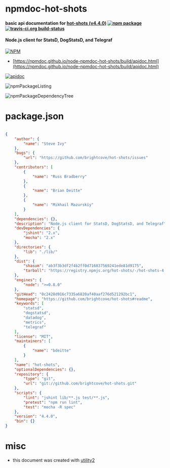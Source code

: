 # npmdoc-hot-shots

#### basic api documentation for  [hot-shots (v4.4.0)](https://github.com/brightcove/hot-shots#readme)  [![npm package](https://img.shields.io/npm/v/npmdoc-hot-shots.svg?style=flat-square)](https://www.npmjs.org/package/npmdoc-hot-shots) [![travis-ci.org build-status](https://api.travis-ci.org/npmdoc/node-npmdoc-hot-shots.svg)](https://travis-ci.org/npmdoc/node-npmdoc-hot-shots)

#### Node.js client for StatsD, DogStatsD, and Telegraf

[![NPM](https://nodei.co/npm/hot-shots.png?downloads=true&downloadRank=true&stars=true)](https://www.npmjs.com/package/hot-shots)

- [https://npmdoc.github.io/node-npmdoc-hot-shots/build/apidoc.html](https://npmdoc.github.io/node-npmdoc-hot-shots/build/apidoc.html)

[![apidoc](https://npmdoc.github.io/node-npmdoc-hot-shots/build/screenCapture.buildCi.browser.%252Ftmp%252Fbuild%252Fapidoc.html.png)](https://npmdoc.github.io/node-npmdoc-hot-shots/build/apidoc.html)

![npmPackageListing](https://npmdoc.github.io/node-npmdoc-hot-shots/build/screenCapture.npmPackageListing.svg)

![npmPackageDependencyTree](https://npmdoc.github.io/node-npmdoc-hot-shots/build/screenCapture.npmPackageDependencyTree.svg)



# package.json

```json

{
    "author": {
        "name": "Steve Ivy"
    },
    "bugs": {
        "url": "https://github.com/brightcove/hot-shots/issues"
    },
    "contributors": [
        {
            "name": "Russ Bradberry"
        },
        {
            "name": "Brian Deitte"
        },
        {
            "name": "Mikhail Mazurskiy"
        }
    ],
    "dependencies": {},
    "description": "Node.js client for StatsD, DogStatsD, and Telegraf",
    "devDependencies": {
        "jshint": "2.x",
        "mocha": "2.x"
    },
    "directories": {
        "lib": "./lib/"
    },
    "dist": {
        "shasum": "ab3f3b3df2f4b2ff0d716837569241ede81d9175",
        "tarball": "https://registry.npmjs.org/hot-shots/-/hot-shots-4.4.0.tgz"
    },
    "engines": {
        "node": ">=0.8.0"
    },
    "gitHead": "0c2428d916c7335a6820af40aaf276d521292bc1",
    "homepage": "https://github.com/brightcove/hot-shots#readme",
    "keywords": [
        "statsd",
        "dogstatsd",
        "datadog",
        "metrics",
        "telegraf"
    ],
    "license": "MIT",
    "maintainers": [
        {
            "name": "bdeitte"
        }
    ],
    "name": "hot-shots",
    "optionalDependencies": {},
    "repository": {
        "type": "git",
        "url": "git://github.com/brightcove/hot-shots.git"
    },
    "scripts": {
        "lint": "jshint lib/**.js test/**.js",
        "pretest": "npm run lint",
        "test": "mocha -R spec"
    },
    "version": "4.4.0",
    "bin": {}
}
```



# misc
- this document was created with [utility2](https://github.com/kaizhu256/node-utility2)
